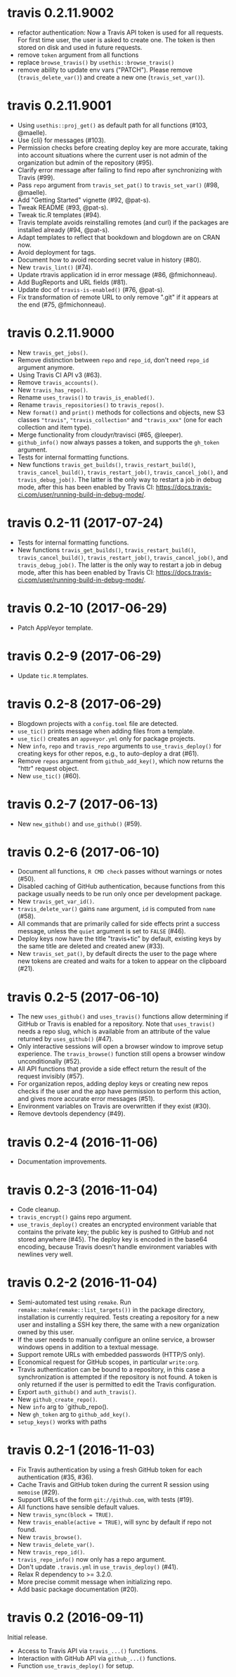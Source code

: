 # travis 0.2.11.9002

- refactor authentication: Now a Travis API token is used for all requests. For first time user, the user is asked to create one. The token is then stored on disk and used in future requests.
- remove `token` argument from all functions
- replace `browse_travis()` by `usethis::browse_travis()`
- remove ability to update env vars ("PATCH"). Please remove (`travis_delete_var()`) and create a new one (`travis_set_var()`).

# travis 0.2.11.9001

- Using `usethis::proj_get()` as default path for all functions (#103, @maelle).
- Use {cli} for messages (#103).
- Permission checks before creating deploy key are more accurate, taking into account situations where the current user is not admin of the organization but admin of the repository (#95).
- Clarify error message after failing to find repo after synchronizing with Travis (#99).
- Pass `repo` argument from `travis_set_pat()` to `travis_set_var()` (#98, @maelle).
- Add "Getting Started" vignette (#92, @pat-s).
- Tweak README (#93, @pat-s).
- Tweak tic.R templates (#94).
- Travis template avoids reinstalling remotes (and curl) if the packages are installed already (#94, @pat-s).
- Adapt templates to reflect that bookdown and blogdown are on CRAN now.
- Avoid deployment for tags.
- Document how to avoid recording secret value in history (#80).
- New `travis_lint()` (#74).
- Update rtravis application id in error message (#86, @fmichonneau).
- Add BugReports and URL fields (#81).
- Update doc of `travis-is-enabled()` (#76, @pat-s).
- Fix transformation of remote URL to only remove ".git" if it appears at the end (#75, @fmichonneau).


# travis 0.2.11.9000

- New `travis_get_jobs()`.
- Remove distinction between `repo` and `repo_id`, don't need `repo_id` argument anymore.
- Using Travis CI API v3 (#63).
- Remove `travis_accounts()`.
- New `travis_has_repo()`.
- Rename `uses_travis()` to `travis_is_enabled()`.
- Rename `travis_repositories()` to `travis_repos()`.
- New `format()` and `print()` methods for collections and objects, new S3 classes `"travis"`, `"travis_collection"` and `"travis_xxx"` (one for each collection and item type).
- Merge functionality from cloudyr/travisci (#65, @leeper).
- `github_info()` now always passes a token, and supports the `gh_token` argument.
- Tests for internal formatting functions.
- New functions `travis_get_builds()`, `travis_restart_build()`, `travis_cancel_build()`, `travis_restart_job()`, `travis_cancel_job()`, and `travis_debug_job()`. The latter is the only way to restart a job in debug mode, after this has been enabled by Travis CI: https://docs.travis-ci.com/user/running-build-in-debug-mode/.


# travis 0.2-11 (2017-07-24)

- Tests for internal formatting functions.
- New functions `travis_get_builds()`, `travis_restart_build()`, `travis_cancel_build()`, `travis_restart_job()`, `travis_cancel_job()`, and `travis_debug_job()`. The latter is the only way to restart a job in debug mode, after this has been enabled by Travis CI: https://docs.travis-ci.com/user/running-build-in-debug-mode/.


# travis 0.2-10 (2017-06-29)

- Patch AppVeyor template.


# travis 0.2-9 (2017-06-29)

- Update `tic.R` templates.


# travis 0.2-8 (2017-06-29)

- Blogdown projects with a `config.toml` file are detected.
- `use_tic()` prints message when adding files from a template.
- `use_tic()` creates an `appveyor.yml` only for package projects.
- New `info`, `repo` and `travis_repo` arguments to `use_travis_deploy()` for creating keys for other repos, e.g., to auto-deploy a drat (#61).
- Remove `repos` argument from `github_add_key()`, which now returns the "httr" request object.
- New `use_tic()` (#60).


# travis 0.2-7 (2017-06-13)

- New `new_github()` and `use_github()` (#59).


# travis 0.2-6 (2017-06-10)

- Document all functions, `R CMD check` passes without warnings or notes (#50).
- Disabled caching of GitHub authentication, because functions from this package usually needs to be run only once per development package.
- New `travis_get_var_id()`.
- `travis_delete_var()` gains `name` argument, `id` is computed from `name` (#58).
- All commands that are primarily called for side effects print a success message, unless the `quiet` argument is set to `FALSE` (#46).
- Deploy keys now have the title "travis+tic" by default, existing keys by the same title are deleted and created anew (#33).
- New `travis_set_pat()`, by default directs the user to the page where new tokens are created and waits for a token to appear on the clipboard (#21).


# travis 0.2-5 (2017-06-10)

- The new `uses_github()` and `uses_travis()` functions allow
  determining if GitHub or Travis is enabled for a repository. Note that
  `uses_travis()` needs a repo slug, which is available from an
  attribute of the value returned by `uses_github()` (#47).
- Only interactive sessions will open a browser window to improve setup
  experience. The `travis_browse()` function still opens a browser
  window unconditionally (#52).
- All API functions that provide a side effect return the result of the
  request invisibly (#57).
- For organization repos, adding deploy keys or creating new repos checks if the user and the app have permission to perform this action, and gives more accurate error messages (#51).
- Environment variables on Travis are overwritten if they exist (#30).
- Remove devtools dependency (#49).


# travis 0.2-4 (2016-11-06)

- Documentation improvements.


# travis 0.2-3 (2016-11-04)

- Code cleanup.
- `travis_encrypt()` gains repo argument.
- `use_travis_deploy()` creates an encrypted environment variable that contains the private key; the public key is pushed to GitHub and not stored anywhere (#45). The deploy key is encoded in the base64 encoding, because Travis doesn't handle environment variables with newlines very well.



# travis 0.2-2 (2016-11-04)

- Semi-automated test using `remake`. Run `remake::make(remake::list_targets())` in the package directory, installation is currently required. Tests creating a repository for a new user and installing a SSH key there, the same with a new organization owned by this user.
- If the user needs to manually configure an online service, a browser windows opens in addition to a textual message.
- Support remote URLs with embedded passwords (HTTP/S only).
- Economical request for GitHub scopes, in particular `write:org`.
- Travis authentication can be bound to a repository, in this case a synchronization is attempted if the repository is not found. A token is only returned if the user is permitted to edit the Travis configuration.
- Export `auth_github()` and `auth_travis()`.
- New `github_create_repo()`.
- New `info` arg to `github_repo().
- New `gh_token` arg to `github_add_key()`.
- `setup_keys()` works with paths


# travis 0.2-1 (2016-11-03)

- Fix Travis authentication by using a fresh GitHub token for each authentication (#35, #36).
- Cache Travis and GitHub token during the current R session using `memoise` (#29).
- Support URLs of the form `git://github.com`, with tests (#19).
- All functions have sensible default values.
- New `travis_sync(block = TRUE)`.
- New `travis_enable(active = TRUE)`, will sync by default if repo not found.
- New `travis_browse()`.
- New `travis_delete_var()`.
- New `travis_repo_id()`.
- `travis_repo_info()` now only has a repo argument.
- Don't update `.travis.yml` in `use_travis_deploy()` (#41).
- Relax R dependency to >= 3.2.0.
- More precise commit message when initializing repo.
- Add basic package documentation (#20).


# travis 0.2 (2016-09-11)

Initial release.

- Access to Travis API via `travis_...()` functions.
- Interaction with GitHub API via `github_...()` functions.
- Function `use_travis_deploy()` for setup.
